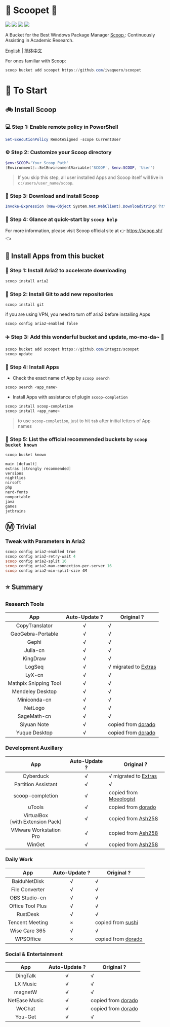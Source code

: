 <body>
    <div align="left">
        <h1 align="left">🍨 Scoopet 🍨</h1>
        <p>
            <a>
                <img
                    src="https://img.shields.io/github/workflow/status/ivaquero/scoopet/Excavator.svg"
                />
            </a>
            <a>
                <img
                    src="https://img.shields.io/github/languages/code-size/ivaquero/scoopet.svg"
                />
            </a>
            <a>
                <img
                    src="https://img.shields.io/github/repo-size/ivaquero/scoopet.svg"
                />
            </a>
            <a>
                <img
                    src="https://img.shields.io/github/license/ivaquero/scoopet"
                />
            </a>
        </p>
    </div>
    <p></p>
    <div>
        <p>
            A Bucket for the Best Windows Package Manager
            <a href="https://github.com/lukesampson/scoop"> Scoop </a>:
            Continuously Assisting in Academic Research.
        </p>
        <p align="left">
            <a href="README.md">English</a> |
            <a href="README_CN.md">简体中文</a>
        </p>
    </div>
</body>

For ones familiar with Scoop:

```powershell
scoop bucket add scoopet https://github.com/ivaquero/scoopet
```

# :running: To Start

## :bike: Install Scoop

### :computer: Step 1: Enable remote policy in PowerShell

```powershell
Set-ExecutionPolicy RemoteSigned -scope CurrentUser
```

### :gear: Step 2: Customize your Scoop directory

```powershell
$env:SCOOP='Your_Scoop_Path'
[Environment]::SetEnvironmentVariable('SCOOP', $env:SCOOP, 'User')
```

> If you skip this step, all user installed Apps and Scoop itself will live in `c:/users/user_name/scoop`.

### :hammer: Step 3: Download and install Scoop

```powershell
Invoke-Expression (New-Object System.Net.WebClient).DownloadString('https://get.scoop.sh')
```

### :book: Step 4: Glance at quick-start by `scoop help`

For more information, please visit Scoop official site at 👉 https://scoop.sh/ 👈

## :car: Install Apps from this bucket

### :train: Step 1: Install Aria2 to accelerate downloading

```powershell
scoop install aria2
```

### :ticket: Step 2: Install Git to add new repositories

```powershell
scoop install git
```

if you are using VPN, you need to turn off aria2 before installing Apps

```powershell
scoop config aria2-enabled false
```

### :airplane: Step 3: Add this wonderful bucket and update, mo-mo-da~ :kiss:

```powershell
scoop bucket add scoopet https://github.com/integzz/scoopet
scoop update
```

### :rocket: Step 4: Install Apps

- Check the exact name of App by `scoop search`

```powershell
scoop search <app_name>
```

- Install Apps with assistance of plugin `scoop-completion`

```powershell
scoop install scoop-completion
scoop install <app_name>
```

> to use `scoop-completion`, just to hit `tab` after initial letters of App names

### :100: Step 5: List the official recommended buckets by `scoop bucket known`

```powershell
scoop bucket known

main [default]
extras [strongly recommended]
versions
nightlies
nirsoft
php
nerd-fonts
nonportable
java
games
jetbrains
```

## :m: Trivial

### Tweak with Parameters in Aria2

```powershell
scoop config aria2-enabled true
scoop config aria2-retry-wait 4
scoop config aria2-split 16
scoop config aria2-max-connection-per-server 16
scoop config aria2-min-split-size 4M
```

## :star: Summary

### Research Tools

|          App          | Auto-Update ? | Original ?                                                          |
| :-------------------: | :-----------: | ------------------------------------------------------------------- |
|    CopyTranslator     |       √       | √                                                                   |
|   GeoGebra-Portable   |       √       | √                                                                   |
|         Gephi         |       √       | √                                                                   |
|       Julia-cn        |       √       | √                                                                   |
|       KingDraw        |       √       | √                                                                   |
|        LogSeq         |       √       | √ migrated to [Extras](https://github.com/lukesampson/scoop-extras) |
|        LyX-cn         |       √       | √                                                                   |
| Mathpix Snipping Tool |       √       | √                                                                   |
|   Mendeley Desktop    |       √       | √                                                                   |
|     Miniconda-cn      |       √       | √                                                                   |
|        NetLogo        |       √       | √                                                                   |
|      SageMath-cn      |       √       | √                                                                   |
|      Siyuan Note      |       √       | copied from [dorado](https://github.com/chawyehsu/dorado)           |
|     Yuque Desktop     |       √       | copied from [dorado](https://github.com/chawyehsu/dorado)           |

### Development Auxillary

|                  App                  | Auto-Update ? | Original ?                                                          |
| :-----------------------------------: | :-----------: | ------------------------------------------------------------------- |
|               Cyberduck               |       √       | √ migrated to [Extras](https://github.com/lukesampson/scoop-extras) |
|          Partition Assistant          |       √       | √                                                                   |
|           scoop-completion            |       √       | copied from [Moeologist](https://github.com/Moeologist/scoop-completion)        |
|                uTools                 |       √       | copied from [dorado](https://github.com/chawyehsu/dorado)           |
| VirtualBox <br> [with Extension Pack] |       √       | copied from [Ash258](https://github.com/Ash258/Scoop-Ash258)        |
|        VMware Workstation Pro         |       √       | copied from [Ash258](https://github.com/Ash258/Scoop-Ash258)        |
|                WinGet                 |       √       | copied from [Ash258](https://github.com/Ash258/Scoop-Ash258)        |

### Daily Work

|        App        | Auto-Update ? | Original ?                                                   |
| :---------------: | :-----------: | ------------------------------------------------------------ |
|   BaiduNetDisk    |       √       | √                                                            |
|  File Converter   |       √       | √                                                            |
|   OBS Studio-cn   |       √       | √                                                            |
| Office Tool Plus  |       √       | √                                                            |
|     RustDesk      |       √       | √                                                            |
|  Tencent Meeting  |       ×       | copied from [sushi](https://github.com/kidonng/sushi/)       |
|   Wise Care 365   |       √       | √                                                            |
|     WPSOffice     |       ×       | copied from [dorado](https://github.com/chawyehsu/dorado)    |

### Social & Entertainment

|      App      | Auto-Update ? | Original ?                                                |
| :-----------: | :-----------: | --------------------------------------------------------- |
|   DingTalk    |       √       | √                                                         |
|   LX Music    |       √       | √                                                         |
|    magnetW    |       √       | √                                                         |
| NetEase Music |       √       | copied from [dorado](https://github.com/chawyehsu/dorado) |
|    WeChat     |       √       | copied from [dorado](https://github.com/chawyehsu/dorado) |
|    You-Get    |       √       | √                                                         |
